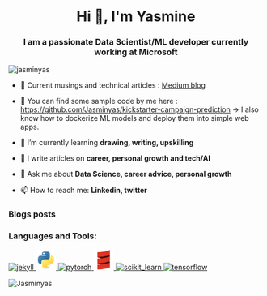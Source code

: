 <h1 align="center">Hi 👋, I'm Yasmine</h1>
<h3 align="center">I am a passionate Data Scientist/ML developer currently working at Microsoft</h3>

<p align="left"> <img src="https://komarev.com/ghpvc/?username=jasminyas&label=Profile%20views&color=0e75b6&style=flat" alt="jasminyas" /> </p>

- 🔭 Current musings and technical articles : [Medium blog](http://ymaricar.medium.com) 

- 👾 You can find some sample code by me here : https://github.com/Jasminyas/kickstarter-campaign-prediction 
-> I also know how to dockerize ML models and deploy them into simple web apps.

- 🌱 I’m currently learning **drawing, writing, upskilling**

- 📝 I write articles on **career, personal growth and tech/AI**

- 💬 Ask me about **Data Science, career advice, personal growth**

- 📫 How to reach me: **Linkedin, twitter**

### Blogs posts
<!-- BLOG-POST-LIST:START -->
<!-- BLOG-POST-LIST:END -->


<h3 align="left">Languages and Tools:</h3>
<p align="left"> <a href="https://jekyllrb.com/" target="_blank"> <img src="https://www.vectorlogo.zone/logos/jekyllrb/jekyllrb-icon.svg" alt="jekyll" width="40" height="40"/> </a> <a href="https://www.python.org" target="_blank"> <img src="https://raw.githubusercontent.com/devicons/devicon/master/icons/python/python-original.svg" alt="python" width="40" height="40"/> </a> <a href="https://pytorch.org/" target="_blank"> <img src="https://www.vectorlogo.zone/logos/pytorch/pytorch-icon.svg" alt="pytorch" width="40" height="40"/> </a> <a href="https://www.scala-lang.org" target="_blank"> <img src="https://raw.githubusercontent.com/devicons/devicon/master/icons/scala/scala-original.svg" alt="scala" width="40" height="40"/> </a> <a href="https://scikit-learn.org/" target="_blank"> <img src="https://upload.wikimedia.org/wikipedia/commons/0/05/Scikit_learn_logo_small.svg" alt="scikit_learn" width="40" height="40"/> </a> <a href="https://www.tensorflow.org" target="_blank"> <img src="https://www.vectorlogo.zone/logos/tensorflow/tensorflow-icon.svg" alt="tensorflow" width="40" height="40"/> </a> </p>

<p><img align="center" src="https://github-readme-stats.vercel.app/api/top-langs?username=Jasminyas&show_icons=true&locale=en&layout=compact" alt="Jasminyas" /></p>
